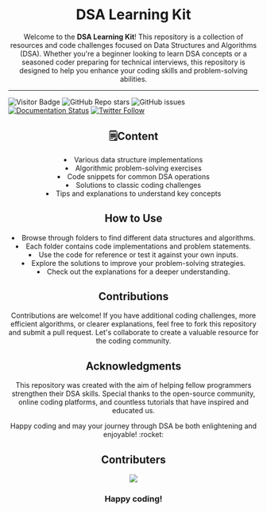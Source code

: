 <div align="center">
  <h1>DSA Learning Kit</h1>
  <p>Welcome to the <strong>DSA Learning Kit</strong>! This repository is a collection of resources and code challenges focused on Data Structures and Algorithms (DSA). Whether you're a beginner looking to learn DSA concepts or a seasoned coder preparing for technical interviews, this repository is designed to help you enhance your coding skills and problem-solving abilities.</p>
</div>

***

![Visitor Badge](https://visitor-badge.laobi.icu/badge?page_id=AyushSarode.DSA-Learning-Kit)
![GitHub Repo stars](https://img.shields.io/github/stars/AyushSarode/DSA-Learning-Kit)
![GitHub issues](https://img.shields.io/github/issues-raw/AyushSarode/DSA-Learning-Kit)
[![Documentation Status](https://readthedocs.org/projects/ansicolortags/badge/?version=latest)](http://ansicolortags.readthedocs.io/?badge=latest)
[![Twitter Follow](https://img.shields.io/twitter/follow/AyushSarode07)](https://twitter.com/AyushSarode07)


<div align="center">
  <h2>🗒️Content</h2>
    <li>Various data structure implementations</li>
    <li>Algorithmic problem-solving exercises</li>
    <li>Code snippets for common DSA operations</li>
    <li>Solutions to classic coding challenges</li>
    <li>Tips and explanations to understand key concepts</li>

</div>

<div align="center">
  <h2>How to Use</h2>
    <li>Browse through folders to find different data structures and algorithms.</li>
    <li>Each folder contains code implementations and problem statements.</li>
    <li>Use the code for reference or test it against your own inputs.</li>
    <li>Explore the solutions to improve your problem-solving strategies.</li>
    <li>Check out the explanations for a deeper understanding.</li>
</div>

<div align="center">
  <h2>Contributions</h2>
  <p>Contributions are welcome! If you have additional coding challenges, more efficient algorithms, or clearer explanations, feel free to fork this repository and submit a pull request. Let's collaborate to create a valuable resource for the coding community.</p>
</div>

<div align="center">
  <h2>Acknowledgments</h2>
  <p>This repository was created with the aim of helping fellow programmers strengthen their DSA skills. Special thanks to the open-source community, online coding platforms, and countless tutorials that have inspired and educated us.</p>
  <p>Happy coding and may your journey through DSA be both enlightening and enjoyable! :rocket:</p>
</div>


<div align="center">
<h2> Contributers </h2>
<a href="https://github.com/AyushSarode/DSA-Practice/graphs/contributors">
  <img src="https://contrib.rocks/image?repo=AyushSarode/DSA-Practice" />
</a>
</div>

<div align="center">
<h3>Happy coding!</h3>
</div>
